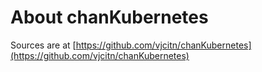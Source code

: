 # About chanKubernetes

Sources are at [https://github.com/vjcitn/chanKubernetes](https://github.com/vjcitn/chanKubernetes)
